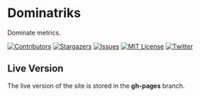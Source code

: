 # Dominatriks

Dominate metrics.

<!-- PROJECT SHIELDS -->
<!--
*** We are using markdown "reference style" links for readability.
*** Reference links are enclosed in brackets [ ] instead of parentheses ( ).
*** See the bottom of this document for the declaration of the reference variables
*** for build-url, contributors-url, etc. This is an optional, concise syntax you may use.
*** https://www.markdownguide.org/basic-syntax/#reference-style-links
-->

<!-- [![Build Status][build-shield]][build-url]-->
[![Contributors][contributors-shield]][contributors-url]
[![Stargazers][stars-shield]][stars-url]
[![Issues][issues-shield]][issues-url]
[![MIT License][license-shield]][license-url]
[![Twitter][twitter-shield]][twitter-url]

## Live Version

The live version of the site is stored in the **gh-pages** branch.

<!-- MARKDOWN LINKS & IMAGES -->
<!-- https://www.markdownguide.org/basic-syntax/#reference-style-links -->
[contributors-shield]: https://img.shields.io/github/contributors/freewarelovers/Dominatriks
[contributors-url]: https://github.com/freewarelovers/Dominatriks/graphs/contributors

[stars-shield]: https://img.shields.io/github/stars/freewarelovers/Dominatriks
[stars-url]: https://github.com/freewarelovers/Dominatriks/stargazers

[issues-shield]: https://img.shields.io/github/issues/freewarelovers/Dominatriks
[issues-url]: https://github.com/freewarelovers/Dominatriks/issues

[license-shield]: https://img.shields.io/github/license/freewarelovers/Dominatriks
[license-url]: https://github.com/freewarelovers/Dominatriks/blob/master/LICENSE

[twitter-shield]: https://img.shields.io/twitter/follow/dominatriks?label=Follow&style=social
[twitter-url]: https://twitter.com/intent/follow?screen_name=dominatriks


